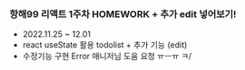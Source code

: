 ### 항해99 리액트 1주차 HOMEWORK + 추가 edit 넣어보기! 
- 2022.11.25 ~ 12.01
- react useState 활용 todolist + 추가 기능 (edit)
- 수정기능 구현 Error 매니저님 도움 요청 ㅠㅡㅠ ㅋ/